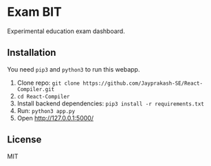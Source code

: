 # Exam BIT

Experimental education exam dashboard.

## Installation
You need `pip3` and `python3` to run this webapp.
1. Clone repo: `git clone https://github.com/Jayprakash-SE/React-Compiler.git`
2. `cd React-Compiler`
5. Install backend dependencies: `pip3 install -r requirements.txt`
7. Run: `python3 app.py`
8. Open http://127.0.0.1:5000/

## License
MIT